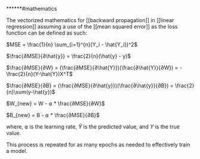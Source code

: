 ******#mathematics 

The vectorized mathematics for [[backward propagation]] in [[linear regression]] assuming a use of the [[mean squared error]] as the loss function can be defined as such:

$MSE = \frac{1}{n} \sum_{i=1}^{n}(Y_i - \hat{Y_i})^2$

$\frac{∂MSE}{∂\hat{y}} = \frac{2}{n}(\hat{y} - y)$

$\frac{∂MSE}{∂W} = (\frac{∂MSE}{∂\hat{Y}})(\frac{∂\hat{Y}}{∂W}) = -\frac{2}{n}(Y-\hat{Y})X^T$

$\frac{∂MSE}{∂B} = (\frac{∂MSE}{∂\hat{y}})(\frac{∂\hat{y}}{∂B}) = \frac{2}{n}\sum(y-\hat{y})$

$W_{new} = W - ⍺ * \frac{∂MSE}{∂W}$ 

$B_{new} = B - ⍺ * \frac{∂MSE}{∂B}$

where, $⍺$ is the learning rate, $\hat{Y}$ is the predicted value, and $Y$ is the true value.

This process is repeated for as many epochs as needed to effectively train a model.



